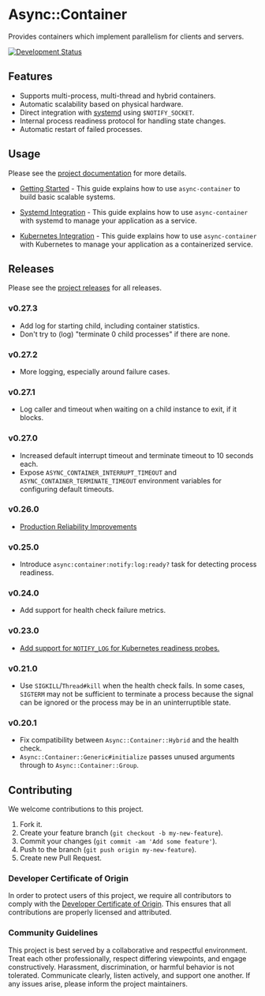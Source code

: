 # Async::Container

Provides containers which implement parallelism for clients and servers.

[![Development Status](https://github.com/socketry/async-container/workflows/Test/badge.svg)](https://github.com/socketry/async-container/actions?workflow=Test)

## Features

  - Supports multi-process, multi-thread and hybrid containers.
  - Automatic scalability based on physical hardware.
  - Direct integration with [systemd](https://www.freedesktop.org/software/systemd/man/sd_notify.html) using `$NOTIFY_SOCKET`.
  - Internal process readiness protocol for handling state changes.
  - Automatic restart of failed processes.

## Usage

Please see the [project documentation](https://socketry.github.io/async-container/) for more details.

  - [Getting Started](https://socketry.github.io/async-container/guides/getting-started/index) - This guide explains how to use `async-container` to build basic scalable systems.

  - [Systemd Integration](https://socketry.github.io/async-container/guides/systemd-integration/index) - This guide explains how to use `async-container` with systemd to manage your application as a service.

  - [Kubernetes Integration](https://socketry.github.io/async-container/guides/kubernetes-integration/index) - This guide explains how to use `async-container` with Kubernetes to manage your application as a containerized service.

## Releases

Please see the [project releases](https://socketry.github.io/async-container/releases/index) for all releases.

### v0.27.3

  - Add log for starting child, including container statistics.
  - Don't try to (log) "terminate 0 child processes" if there are none.

### v0.27.2

  - More logging, especially around failure cases.

### v0.27.1

  - Log caller and timeout when waiting on a child instance to exit, if it blocks.

### v0.27.0

  - Increased default interrupt timeout and terminate timeout to 10 seconds each.
  - Expose `ASYNC_CONTAINER_INTERRUPT_TIMEOUT` and `ASYNC_CONTAINER_TERMINATE_TIMEOUT` environment variables for configuring default timeouts.

### v0.26.0

  - [Production Reliability Improvements](https://socketry.github.io/async-container/releases/index#production-reliability-improvements)

### v0.25.0

  - Introduce `async:container:notify:log:ready?` task for detecting process readiness.

### v0.24.0

  - Add support for health check failure metrics.

### v0.23.0

  - [Add support for `NOTIFY_LOG` for Kubernetes readiness probes.](https://socketry.github.io/async-container/releases/index#add-support-for-notify_log-for-kubernetes-readiness-probes.)

### v0.21.0

  - Use `SIGKILL`/`Thread#kill` when the health check fails. In some cases, `SIGTERM` may not be sufficient to terminate a process because the signal can be ignored or the process may be in an uninterruptible state.

### v0.20.1

  - Fix compatibility between <code class="language-ruby">Async::Container::Hybrid</code> and the health check.
  - <code class="language-ruby">Async::Container::Generic\#initialize</code> passes unused arguments through to <code class="language-ruby">Async::Container::Group</code>.

## Contributing

We welcome contributions to this project.

1.  Fork it.
2.  Create your feature branch (`git checkout -b my-new-feature`).
3.  Commit your changes (`git commit -am 'Add some feature'`).
4.  Push to the branch (`git push origin my-new-feature`).
5.  Create new Pull Request.

### Developer Certificate of Origin

In order to protect users of this project, we require all contributors to comply with the [Developer Certificate of Origin](https://developercertificate.org/). This ensures that all contributions are properly licensed and attributed.

### Community Guidelines

This project is best served by a collaborative and respectful environment. Treat each other professionally, respect differing viewpoints, and engage constructively. Harassment, discrimination, or harmful behavior is not tolerated. Communicate clearly, listen actively, and support one another. If any issues arise, please inform the project maintainers.
